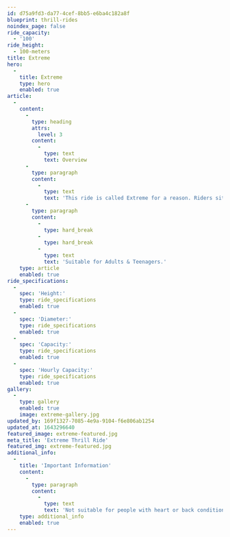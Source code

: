 ```yaml
---
id: d75a9fd3-da77-4cef-8bb5-e6ba4c182a8f
blueprint: thrill-rides
noindex_page: false
ride_capacity:
  - '100'
ride_height:
  - 100-meters
title: Extreme
hero:
  -
    title: Extreme
    type: hero
    enabled: true
article:
  -
    content:
      -
        type: heading
        attrs:
          level: 3
        content:
          -
            type: text
            text: Overview
      -
        type: paragraph
        content:
          -
            type: text
            text: 'This ride is called Extreme for a reason. Riders sit in one of the chairs secured by harnesses and are then shot through the air, spinning in all directions. You won''t have much time to appreciate the views as this ride takes you around, getting your heart rate racing.'
      -
        type: paragraph
        content:
          -
            type: hard_break
          -
            type: hard_break
          -
            type: text
            text: 'Suitable for Adults & Teenagers.'
    type: article
    enabled: true
ride_specifications:
  -
    spec: 'Height:'
    type: ride_specifications
    enabled: true
  -
    spec: 'Diameter:'
    type: ride_specifications
    enabled: true
  -
    spec: 'Capacity:'
    type: ride_specifications
    enabled: true
  -
    spec: 'Hourly Capacity:'
    type: ride_specifications
    enabled: true
gallery:
  -
    type: gallery
    enabled: true
    image: extreme-gallery.jpg
updated_by: 169f1327-7085-4e9a-9104-f6e806ab1254
updated_at: 1643296640
featured_image: extreme-featured.jpg
meta_title: 'Extreme Thrill Ride'
featured_img: extreme-featured.jpg
additional_info:
  -
    title: 'Important Information'
    content:
      -
        type: paragraph
        content:
          -
            type: text
            text: 'Not suitable for people with heart or back conditions or of a nervous disposition should avoid riding. Other medical conditions that may preclude riding include pregnancy, recent surgery, broken bones, or neck problems.'
    type: additional_info
    enabled: true
---
```

